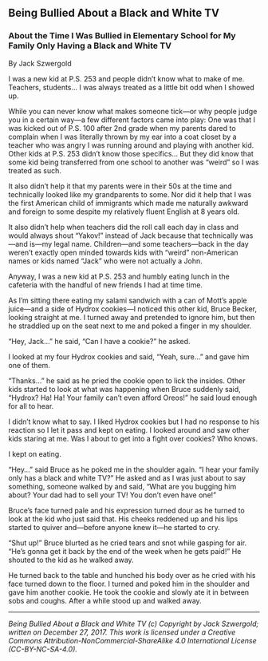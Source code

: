 ## Being Bullied About a Black and White TV
### About the Time I Was Bullied in Elementary School for My Family Only Having a Black and White TV

By Jack Szwergold

I was a new kid at P.S. 253 and people didn’t know what to make of me. Teachers, students… I was always treated as a little bit odd when I showed up.

While you can never know what makes someone tick—or why people judge you in a certain way—a few different factors came into play: One was that I was kicked out of P.S. 100 after 2nd grade when my parents dared to complain when I was literally thrown by my ear into a coat closet by a teacher who was angry I was running around and playing with another kid. Other kids at P.S. 253 didn’t know those specifics… But they did know that some kid being transferred from one school to another was “weird” so I was treated as such.

It also didn’t help it that my parents were in their 50s at the time and technically looked like my grandparents to some. Nor did it help that I was the first American child of immigrants which made me naturally awkward and foreign to some despite my relatively fluent English at 8 years old.

It also didn’t help when teachers did the roll call each day in class and would always shout “Yakov!” instead of Jack because that technically was—and is—my legal name. Children—and some teachers—back in the day weren’t exactly open minded towards kids with “weird” non-American names or kids named “Jack” who were not actually a John.

Anyway, I was a new kid at P.S. 253 and humbly eating lunch in the cafeteria with the handful of new friends I had at time time.

As I’m sitting there eating my salami sandwich with a can of Mott’s apple juice—and a side of Hydrox cookies—I noticed this other kid, Bruce Becker, looking straight at me. I turned away and pretended to ignore him, but then he straddled up on the seat next to me and poked a finger in my shoulder.

“Hey, Jack…” he said, “Can I have a cookie?” he asked.

I looked at my four Hydrox cookies and said, “Yeah, sure…” and gave him one of them.

“Thanks…” he said as he pried the cookie open to lick the insides. Other kids started to look at what was happening when Bruce suddenly said, “Hydrox? Ha! Ha! Your family can’t even afford Oreos!” he said loud enough for all to hear.

I didn’t know what to say. I liked Hydrox cookies but I had no response to his reaction so I let it pass and kept on eating. I looked around and saw other kids staring at me. Was I about to get into a fight over cookies? Who knows.

I kept on eating.

“Hey…” said Bruce as he poked me in the shoulder again. “I hear your family only has a black and white TV?” He asked and as I was just about to say something, someone walked by and said, “What are you bugging him about? Your dad had to sell your TV! You don’t even have one!”

Bruce’s face turned pale and his expression turned dour as he turned to look at the kid who just said that. His cheeks reddened up and his lips started to quiver and—before anyone knew it—he started to cry.

“Shut up!” Bruce blurted as he cried tears and snot while gasping for air. “He’s gonna get it back by the end of the week when he gets paid!” He shouted to the kid as he walked away.

He turned back to the table and hunched his body over as he cried with his face turned down to the floor. I turned and poked him in the shoulder and gave him another cookie. He took the cookie and slowly ate it in between sobs and coughs. After a while stood up and walked away.

***

*Being Bullied About a Black and White TV (c) Copyright by Jack Szwergold; written on December 27, 2017. This work is licensed under a Creative Commons Attribution-NonCommercial-ShareAlike 4.0 International License (CC-BY-NC-SA-4.0).*
